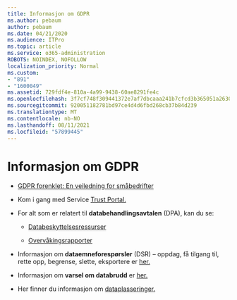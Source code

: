```yaml
---
title: Informasjon om GDPR
ms.author: pebaum
author: pebaum
ms.date: 04/21/2020
ms.audience: ITPro
ms.topic: article
ms.service: o365-administration
ROBOTS: NOINDEX, NOFOLLOW
localization_priority: Normal
ms.custom:
- "891"
- "1600049"
ms.assetid: 729fdf4e-810a-4a99-9438-60ae8291fe4c
ms.openlocfilehash: 3f7cf748f309441372e7af7dbcaaa241b7cfcd3b365051a2630ca38fa4c1d11c
ms.sourcegitcommit: 920051182781bd97ce4d4d6fbd268cb37b84d239
ms.translationtype: MT
ms.contentlocale: nb-NO
ms.lasthandoff: 08/11/2021
ms.locfileid: "57899445"
---
```

# <a name="information-about-gdpr"></a>Informasjon om GDPR

- [GDPR forenklet: En veiledning for småbedrifter](https://docs.microsoft.com/microsoft-365/admin/security-and-compliance/gdpr-compliance)

- Kom i gang med Service [Trust Portal.](https://servicetrust.microsoft.com/ViewPage/GDPRGetStarted)

- For alt som er relatert til **databehandlingsavtalen** (DPA), kan du se:

  - [Databeskyttelsesressurser](https://servicetrust.microsoft.com/ViewPage/TrustDocuments)

  - [Overvåkingsrapporter](https://servicetrust.microsoft.com/ViewPage/MSComplianceGuide)

- Informasjon om **dataemneforespørsler** (DSR) – oppdag, få tilgang til, rette opp, begrense, slette, eksportere er [her.](https://docs.microsoft.com/microsoft-365/compliance/gdpr-dsr-office365)

- Informasjon om **varsel om databrudd** er [her.](https://servicetrust.microsoft.com/ViewPage/GDPRBreach)

- Her finner du informasjon om [dataplasseringer.](https://products.office.com/where-is-your-data-located?ms.officeurl=datamaps&amp;geo=All#All) 
